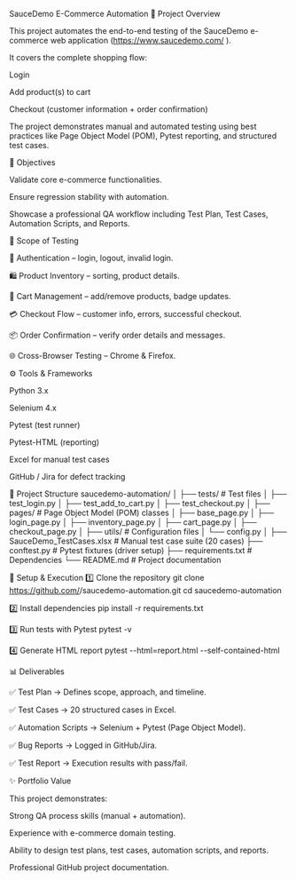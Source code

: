 SauceDemo E-Commerce Automation
📌 Project Overview

This project automates the end-to-end testing of the SauceDemo e-commerce web application (https://www.saucedemo.com/
).

It covers the complete shopping flow:

Login

Add product(s) to cart

Checkout (customer information + order confirmation)

The project demonstrates manual and automated testing using best practices like Page Object Model (POM), Pytest reporting, and structured test cases.

🎯 Objectives

Validate core e-commerce functionalities.

Ensure regression stability with automation.

Showcase a professional QA workflow including Test Plan, Test Cases, Automation Scripts, and Reports.

🧪 Scope of Testing

🔑 Authentication – login, logout, invalid login.

🛍 Product Inventory – sorting, product details.

🛒 Cart Management – add/remove products, badge updates.

💳 Checkout Flow – customer info, errors, successful checkout.

📦 Order Confirmation – verify order details and messages.

🌐 Cross-Browser Testing – Chrome & Firefox.

⚙️ Tools & Frameworks

Python 3.x

Selenium 4.x

Pytest (test runner)

Pytest-HTML (reporting)

Excel for manual test cases

GitHub / Jira for defect tracking

📂 Project Structure
saucedemo-automation/
│
├── tests/                 # Test files
│   ├── test_login.py
│   ├── test_add_to_cart.py
│   ├── test_checkout.py
│
├── pages/                 # Page Object Model (POM) classes
│   ├── base_page.py
│   ├── login_page.py
│   ├── inventory_page.py
│   ├── cart_page.py
│   ├── checkout_page.py
│
├── utils/                 # Configuration files
│   └── config.py
│
├── SauceDemo_TestCases.xlsx   # Manual test case suite (20 cases)
├── conftest.py               # Pytest fixtures (driver setup)
├── requirements.txt          # Dependencies
└── README.md                 # Project documentation

🚀 Setup & Execution
1️⃣ Clone the repository
git clone https://github.com/<your-username>/saucedemo-automation.git
cd saucedemo-automation

2️⃣ Install dependencies
pip install -r requirements.txt

3️⃣ Run tests with Pytest
pytest -v

4️⃣ Generate HTML report
pytest --html=report.html --self-contained-html

📊 Deliverables

✅ Test Plan → Defines scope, approach, and timeline.

✅ Test Cases → 20 structured cases in Excel.

✅ Automation Scripts → Selenium + Pytest (Page Object Model).

✅ Bug Reports → Logged in GitHub/Jira.

✅ Test Report → Execution results with pass/fail.

✨ Portfolio Value

This project demonstrates:

Strong QA process skills (manual + automation).

Experience with e-commerce domain testing.

Ability to design test plans, test cases, automation scripts, and reports.

Professional GitHub project documentation.
